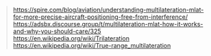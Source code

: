 > https://spire.com/blog/aviation/understanding-multilateration-mlat-for-more-precise-aircraft-positioning-free-from-interference/
> https://adsbx.discourse.group/t/multilateration-mlat-how-it-works-and-why-you-should-care/325
> https://en.wikipedia.org/wiki/Trilateration
> https://en.wikipedia.org/wiki/True-range_multilateration

